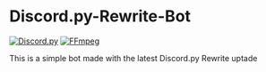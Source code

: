 # Discord.py-Rewrite-Bot


[![Discord.py](https://img.shields.io/badge/discord.py-Rewrite-blue)](https://github.com/Rapptz/discord.py)
[![FFmpeg](https://img.shields.io/badge/FFmpeg-Latest-green)](https://github.com/FFmpeg/FFmpeg)


This is a simple bot made with the latest Discord.py Rewrite uptade
